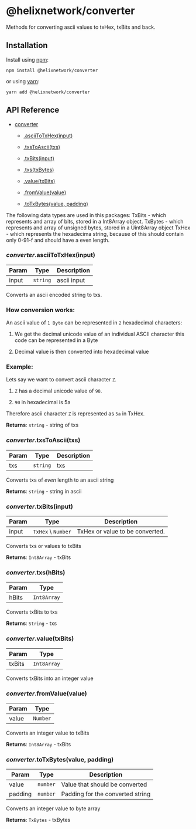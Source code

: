 # @helixnetwork/converter

Methods for converting ascii values to txHex, txBits and back.

## Installation

Install using [npm](https://www.npmjs.org/):
```
npm install @helixnetwork/converter
```

or using [yarn](https://yarnpkg.com/):

```
yarn add @helixnetwork/converter
```

## API Reference


* [converter](#module_converter)

    * [.asciiToTxHex(input)](#module_converter.asciiToTxHex)

    * [.txsToAscii(txs)](#module_converter.txHexToAscii)

    * [.txBits(input)](#module_converter.txBits)

    * [.txs(txBytes)](#module_converter.txHex)

    * [.value(txBits)](#module_converter.value)

    * [.fromValue(value)](#module_converter.fromValue)

    * [.toTxBytes(value, padding)](#module_converter.toBytes)


The following data types are used in this packages:
TxBits - which represents and array of bits, stored in a Int8Array object.
TxBytes - which represents and array of unsigned bytes, stored in a Uint8Array object
TxHex - which represents the hexadecima string, because of this should contain only 0-91-f and should have a even length. 


<a name="module_converter.asciiToTxHex"></a>

### *converter*.asciiToTxHex(input)

| Param | Type | Description |
| --- | --- | --- |
| input | <code>string</code> | ascii input |


Converts an ascii encoded string to txs.

### How conversion works:

An ascii value of `1 Byte` can be represented in `2` hexadecimal characters:


1. We get the decimal unicode value of an individual ASCII character this code can be represented in a Byte

2. Decimal value is then converted into hexadecimal value

### Example:

Lets say we want to convert ascii character `Z`.

1. `Z` has a decimal unicode value of `90`.

2. `90` in hexadecimal is 5a

Therefore ascii character `Z` is represented as `5a` in TxHex.

**Returns**: <code>string</code> - string of txs  
<a name="module_converter.txsToAscii"></a>

### *converter*.txsToAscii(txs)

| Param | Type | Description |
| --- | --- | --- |
| txs | <code>string</code> | txs |

Converts txs of _even_ length to an ascii string


**Returns**: <code>string</code> - string in ascii  
<a name="module_converter.txBits"></a>

### *converter*.txBits(input)

| Param | Type | Description |
| --- | --- | --- |
| input | <code>TxHex</code> \ <code>Number</code> | TxHex or value to be converted. |


Converts txs or values to txBits

**Returns**: <code>Int8Array</code> - txBits  
<a name="module_converter.txs"></a>

### *converter*.txs(hBits)

| Param | Type |
| --- | --- |
| hBits | <code>Int8Array</code> |

Converts txBits to txs

**Returns**: <code>String</code> - txs  

<a name="module_converter.value"></a>

### *converter*.value(txBits)

| Param | Type |
| --- | --- |
| txBits | <code>Int8Array</code> |


Converts txBits into an integer value

<a name="module_converter.fromValue"></a>

### *converter*.fromValue(value)

| Param | Type |
| --- | --- |
| value | <code>Number</code> |


Converts an integer value to txBits

**Returns**: <code>Int8Array</code> - txBits  

<a name="module_converter.toBytes"></a>

### *converter*.toTxBytes(value, padding)

| Param | Type | Description |
| --- | --- | --- |
| value | <code>number</code> | Value that should be converted |
| padding | <code>number</code> | Padding for the converted string |

Converts an integer value to byte array

**Returns**: <code>TxBytes</code> - txBytes  
